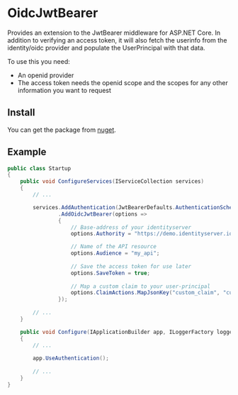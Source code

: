 # OidcJwtBearer

Provides an extension to the JwtBearer middleware for ASP.NET Core. In addition to verifying an access token, it will also fetch the userinfo from the identity/oidc provider and populate the UserPrincipal with that data.

To use this you need:
* An openid provider
* The access token needs the openid scope and the scopes for any other information you want to request

## Install

You can get the package from [nuget](https://www.nuget.org/packages/Hal24k.Auth.OidcJwtBearer/).

## Example

```cs
public class Startup
{
    public void ConfigureServices(IServiceCollection services)
    {
        // ...

        services.AddAuthentication(JwtBearerDefaults.AuthenticationScheme)
                .AddOidcJwtBearer(options =>
                {
                    // Base-address of your identityserver
                    options.Authority = "https://demo.identityserver.io";

                    // Name of the API resource
                    options.Audience = "my_api";
                    
                    // Save the access token for use later
                    options.SaveToken = true;
                    
                    // Map a custom claim to your user-principal
                    options.ClaimActions.MapJsonKey("custom_claim", "custom_claim");
                });
                
        // ...
    }

    public void Configure(IApplicationBuilder app, ILoggerFactory loggerFactory)
    {
        // ...
        
        app.UseAuthentication();
        
        // ...
    }
}
```

